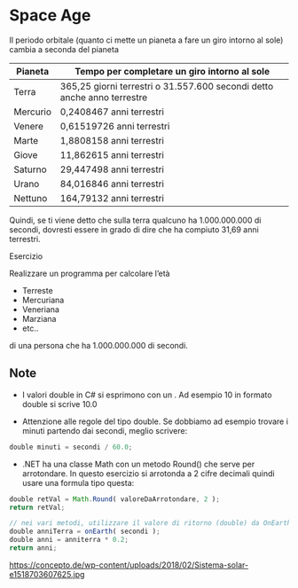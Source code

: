# Space Age

Il periodo orbitale (quanto ci mette un pianeta a fare un giro intorno al sole) cambia a seconda del pianeta 

| Pianeta | Tempo per completare un giro intorno al sole |
|--|--|
| Terra | 365,25 giorni terrestri o 31.557.600 secondi detto anche anno terrestre |
| Mercurio | 0,2408467 anni terrestri |
| Venere | 0,61519726 anni terrestri |
| Marte | 1,8808158 anni terrestri |
| Giove | 11,862615 anni terrestri |
| Saturno | 29,447498 anni terrestri |
| Urano | 84,016846 anni terrestri |
| Nettuno | 164,79132 anni terrestri |

Quindi, se ti viene detto che sulla terra qualcuno ha 1.000.000.000 di secondi, dovresti essere in grado di dire che ha compiuto 31,69 anni terrestri.


Esercizio

Realizzare un programma per calcolare l’età 
- Terreste 
- Mercuriana 
- Veneriana 
- Marziana 
- etc..

di una persona che ha 1.000.000.000 di secondi.

## Note

- I valori double in C# si esprimono con un .
Ad esempio 10 in formato double si scrive 10.0

- Attenzione alle regole del tipo double.
Se dobbiamo ad esempio trovare i minuti partendo dai secondi, meglio scrivere:

```javascript
double minuti = secondi / 60.0;
```

- .NET ha una classe Math con un metodo Round() che serve per arrotondare.
In questo esercizio si arrotonda a 2 cifre decimali quindi usare una formula tipo questa:

```javascript
double retVal = Math.Round( valoreDaArrotondare, 2 );
return retVal;
```

```javascript
// nei vari metodi, utilizzare il valore di ritorno (double) da OnEarth( secondi )
double anniTerra = onEarth( secondi );
double anni = anniterra * 0.2;
return anni;
```
https://concepto.de/wp-content/uploads/2018/02/Sistema-solar-e1518703607625.jpg
